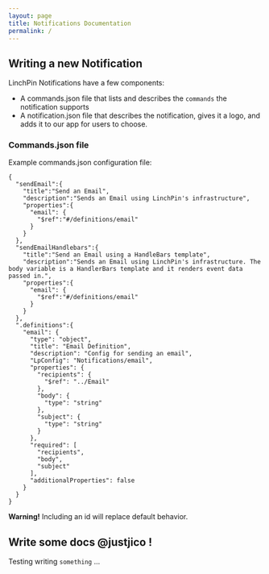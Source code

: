 ```yaml
---
layout: page
title: Notifications Documentation
permalink: /
---
```


## Writing a new Notification

LinchPin Notifications have a few components:
* A commands.json file that lists and describes the `commands` the notification supports
* A notification.json file that describes the notification, gives it a logo, and adds it to our app for users to choose.

### Commands.json file

Example commands.json configuration file:
```
{
  "sendEmail":{
    "title":"Send an Email",
    "description":"Sends an Email using LinchPin's infrastructure",
    "properties":{
      "email": {
        "$ref":"#/definitions/email"
      }
    }
  },
  "sendEmailHandlebars":{
    "title":"Send an Email using a HandleBars template",
    "description":"Sends an Email using LinchPin's infrastructure. The body variable is a HandlerBars template and it renders event data passed in.",
    "properties":{
      "email": {
        "$ref":"#/definitions/email"
      }
    }
  },
  ".definitions":{
    "email": {
      "type": "object",
      "title": "Email Definition",
      "description": "Config for sending an email",
      "LpConfig": "Notifications/email",
      "properties": {
        "recipients": {
          "$ref": "../Email"
        },
        "body": {
          "type": "string"
        },
        "subject": {
          "type": "string"
        }
      },
      "required": [
        "recipients",
        "body",
        "subject"
      ],
      "additionalProperties": false
    }
  }
}
```
<div class="alert alert-danger"><b>Warning!</b> Including an id will replace default behavior. </div>

## Write some docs @justjico !


Testing writing `something` ...
